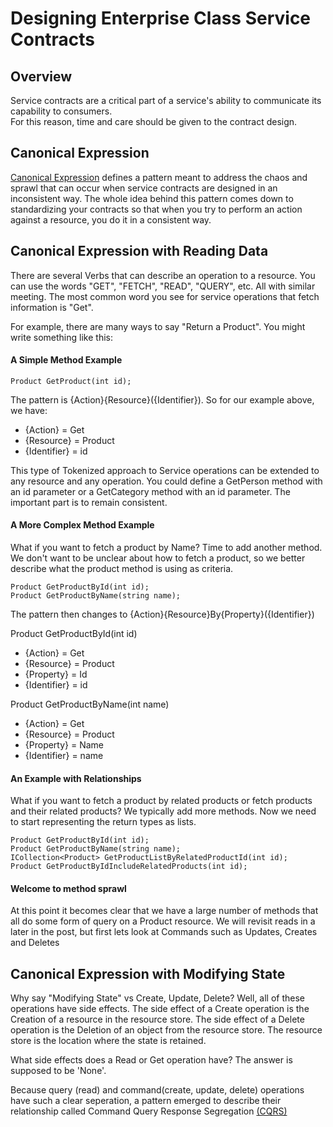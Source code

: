 # Designing Enterprise Class Service Contracts

## Overview
Service contracts are a critical part of a service's ability to communicate its capability to consumers.  
For this reason, time and care should be given to the contract design. 

## Canonical Expression
[Canonical Expression](http://soapatterns.org/design_patterns/canonical_expression) defines a pattern meant to address the chaos and sprawl that can occur
when service contracts are designed in an inconsistent way. The whole idea behind this pattern comes down to standardizing your contracts so that when you try to perform an action against a resource, you do it in a consistent way. 

## Canonical Expression with Reading Data
There are several Verbs that can describe an operation to a resource. You can use the words "GET", "FETCH", "READ", "QUERY", etc. All with similar meeting. The most common word  you see for service operations that fetch information is "Get".

For example, there are many ways to say "Return a Product". You might write something like this:

#### A Simple Method Example
```CSharp
Product GetProduct(int id);
``` 

The pattern is {Action}{Resource}({Identifier}). So for our example above, we have:
*  {Action} = Get
*  {Resource} = Product
*  {Identifier} = id

This type of Tokenized approach to Service operations can be extended to any resource and any operation. You could define a GetPerson method with an id parameter or a GetCategory method with an id parameter. The important part is to remain consistent.

#### A More Complex Method Example
What if you want to fetch a product by Name? Time to add another method. We don't want to be unclear about how to fetch a product, so we better describe what the product method is using as criteria.

```CSharp
Product GetProductById(int id);
Product GetProductByName(string name);
```

The pattern then changes to {Action}{Resource}By{Property}({Identifier})

Product GetProductById(int id)
*  {Action} = Get
*  {Resource} = Product
*  {Property} = Id
*  {Identifier} = id

Product GetProductByName(int name)
*  {Action} = Get
*  {Resource} = Product
*  {Property} = Name
*  {Identifier} = name

#### An Example with Relationships
What if you want to fetch a product by related products or fetch products and their related products? We typically add more methods. Now we need to start representing the return types as lists. 

```CSharp
Product GetProductById(int id);
Product GetProductByName(string name);
ICollection<Product> GetProductListByRelatedProductId(int id);
Product GetProductByIdIncludeRelatedProducts(int id);
```

#### Welcome to method sprawl
At this point it becomes clear that we have a large number of methods that all do some form of query on a Product resource. We will revisit reads in a later in the post, but first lets look at Commands such as Updates, Creates and Deletes

## Canonical Expression with Modifying State
Why say "Modifying State" vs Create, Update, Delete? 
Well, all of these operations have side effects. 
The side effect of a Create operation is the Creation of a resource in the resource store. 
The side effect of a Delete operation is the Deletion of an object from the resource store. 
The resource store is the location where the state is retained.

What side effects does a Read or Get operation have? The answer is supposed to be 'None'.

Because query (read) and command(create, update, delete) operations have such a clear seperation, a pattern emerged to describe their relationship called Command Query Response Segregation [(CQRS)](http://martinfowler.com/bliki/CQRS.html)